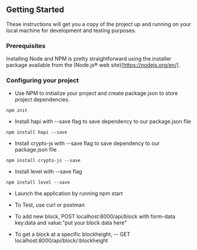 ## Getting Started

These instructions will get you a copy of the project up and running on your local machine for development and testing purposes.

### Prerequisites

Installing Node and NPM is pretty straightforward using the installer package available from the (Node.js® web site)[https://nodejs.org/en/].

### Configuring your project

- Use NPM to initialize your project and create package.json to store project dependencies.
```
npm init
```
- Install hapi with --save flag to save dependency to our package.json file
```
npm install hapi --save
```
- Install crypto-js with --save flag to save dependency to our package.json file
```
npm install crypto-js --save
```

- Install level with --save flag
```
npm install level --save
```


- Launch the application by running npm start 

- To Test, use curl or postman 

- To add new block, POST  localhost:8000/api/block with form-data
key:data  and value:"put your block data here"

- To get a block at a specific blockheight, 
	-- GET  localhost:8000/api/block/:blockheight 

